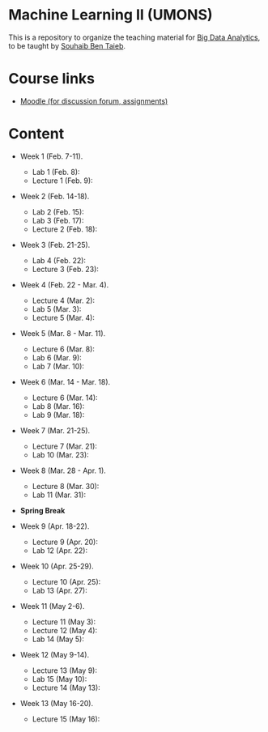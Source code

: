 # Machine Learning II (UMONS)

This is a repository to organize the teaching material for [Big Data Analytics](http://applications.umons.ac.be/web/en/pde/2020-2021/aa/S-INFO-075.htm), to be taught by [Souhaib Ben Taieb](http://www.souhaib-bentaieb.com).

# Course links

- [Moodle (for discussion forum, assignments)](https://moodle.umons.ac.be/course/view.php?id=2786s)


# Content

- Week 1 (Feb. 7-11). 
  - Lab 1 (Feb. 8): 
  - Lecture 1 (Feb. 9): 

- Week 2 (Feb. 14-18). 
  - Lab 2 (Feb. 15): 
  - Lab 3 (Feb. 17): 
  - Lecture 2 (Feb. 18): 

- Week 3 (Feb. 21-25).
  - Lab 4 (Feb. 22): 
  - Lecture 3 (Feb. 23): 

- Week 4 (Feb. 22 - Mar. 4).
  - Lecture 4 (Mar. 2): 
  - Lab 5 (Mar. 3): 
  - Lecture 5 (Mar. 4): 

- Week 5 (Mar. 8 - Mar. 11).
  - Lecture 6 (Mar. 8): 
  - Lab 6 (Mar. 9): 
  - Lab 7 (Mar. 10): 

- Week 6 (Mar. 14 - Mar. 18).
  - Lecture 6 (Mar. 14): 
  - Lab 8 (Mar. 16): 
  - Lab 9 (Mar. 18): 

- Week 7 (Mar. 21-25).
  - Lecture 7 (Mar. 21): 
  - Lab 10 (Mar. 23): 

- Week 8 (Mar. 28 - Apr. 1).
  - Lecture 8 (Mar. 30): 
  - Lab 11 (Mar. 31): 

- **Spring Break**

- Week 9 (Apr. 18-22).
  - Lecture 9 (Apr. 20): 
  - Lab 12 (Apr. 22): 

- Week 10 (Apr. 25-29).
  - Lecture 10 (Apr. 25): 
  - Lab 13 (Apr. 27): 

- Week 11 (May 2-6).
  - Lecture 11 (May 3): 
  - Lecture 12 (May 4): 
  - Lab 14 (May 5): 

- Week 12 (May 9-14).
  - Lecture 13 (May 9): 
  - Lab 15 (May 10): 
  - Lecture 14 (May 13): 

- Week 13 (May 16-20).
  - Lecture 15 (May 16): 

